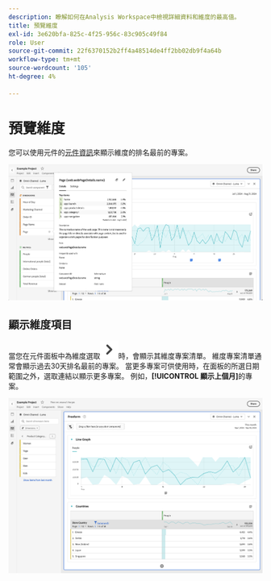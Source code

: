 ```yaml
---
description: 瞭解如何在Analysis Workspace中檢視詳細資料和維度的最高值。
title: 預覽維度
exl-id: 3e620bfa-825c-4f25-956c-83c905c49f84
role: User
source-git-commit: 22f6370152b2ff4a48514de4ff2bb02db9f4a64b
workflow-type: tm+mt
source-wordcount: '105'
ht-degree: 4%

---
```


# 預覽維度

您可以使用元件的[元件資訊](/help/components/use-components-in-workspace.md#component-info)來顯示維度的排名最前的專案。

![元件資訊](../assets/component-info.png)

<!--
Now, by default, we show dynamic values instead of static ones, with the option to turn them into static values. Other things to note:

* As your data updates, the dynamic dimension columns will update to show the current 5/15 dimension items.
* A dynamic dimension column that is copied or moved will become static.
* When hovering a static dimension column you will see a lock icon, indicating that the dimension is static.

![Dimension column popup highlighting the lock icon.](assets/dimension_static.png)

-->


## 顯示維度項目

當您在元件面板中為維度選取![V形右側](/help/assets/icons/ChevronRight.svg)時，會顯示其維度專案清單。 維度專案清單通常會顯示過去30天排名最前的專案。 當更多專案可供使用時，在面板的所選日期範圍之外，選取連結以顯示更多專案。 例如，**[!UICONTROL 顯示上個月]**&#x200B;的專案。

![顯示維度專案](assets/dimension-items.png)


